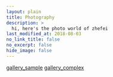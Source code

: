 ```yaml
---
layout: plain
title: Photography
description: >
  hi, here's the photo world of zhefei
last_modified_at: 2018-08-03
no_link_title: false 
no_excerpt: false 
hide_image: false
---
```


[gallery_sample](/photography/san-francisco)
[gallery_complex](/photography/ghent-light-festival)

